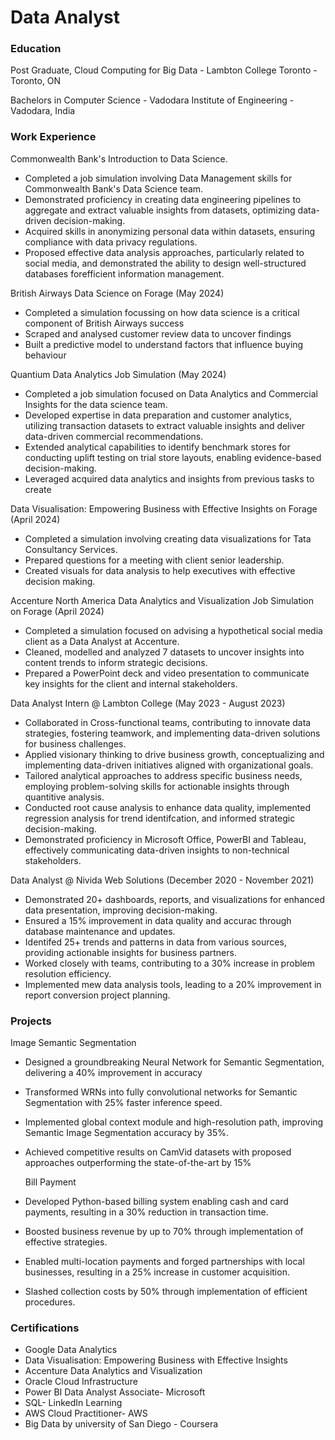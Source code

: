 # Data Analyst

### Education
Post Graduate, Cloud Computing for Big Data - Lambton College Toronto - Toronto, ON

Bachelors in Computer Science - Vadodara Institute of Engineering - Vadodara, India


### Work Experience
 Commonwealth Bank's Introduction to Data Science.

 - Completed a job simulation involving Data Management skills for Commonwealth Bank's Data Science team.
 - Demonstrated proficiency in creating data engineering pipelines to aggregate and extract valuable insights from datasets, optimizing data-driven decision-making.
 - Acquired skills in anonymizing personal data within datasets, ensuring compliance with data privacy regulations.
 - Proposed effective data analysis approaches, particularly related to social media, and demonstrated the ability to design well-structured databases forefficient information management.

 British Airways Data Science on Forage (May 2024)
 - Completed a simulation focussing on how data science is a critical component of British Airways success
 - Scraped and analysed customer review data to uncover findings
 - Built a predictive model to understand factors that influence buying behaviour

Quantium Data Analytics Job Simulation (May 2024)
 - Completed a job simulation focused on Data Analytics and Commercial Insights for the data science team.
 - Developed expertise in data preparation and customer analytics, utilizing transaction datasets to extract valuable insights and deliver data-driven commercial recommendations.
 - Extended analytical capabilities to identify benchmark stores for conducting uplift testing on trial store layouts, enabling evidence-based decision-making.
 - Leveraged acquired data analytics and insights from previous tasks to create

Data Visualisation: Empowering Business with Effective Insights on Forage (April 2024)
- Completed a simulation involving creating data visualizations for Tata Consultancy Services.
- Prepared questions for a meeting with client senior leadership.
- Created visuals for data analysis to help executives with effective decision making.
 
Accenture North America Data Analytics and Visualization Job Simulation on Forage (April 2024)
 - Completed a simulation focused on advising a hypothetical social media client as a Data Analyst at Accenture.
 - Cleaned, modelled and analyzed 7 datasets to uncover insights into content trends to inform strategic decisions.
 - Prepared a PowerPoint deck and video presentation to communicate key insights for the client and internal stakeholders.

Data Analyst Intern @ Lambton College (May 2023 - August 2023)
- Collaborated in Cross-functional teams, contributing to innovate data strategies, fostering teamwork, and implementing data-driven solutions for business challenges.
- Applied visionary thinking to drive business growth, conceptualizing and implementing data-driven initiatives aligned with organizational goals.
- Tailored analytical approaches to address specific business needs, employing problem-solving skills for actionable insights through quantitive analysis.
- Conducted root cause analysis to enhance data quality, implemented regression analysis for trend identifcation, and informed strategic decision-making.
- Demonstrated proficiency in Microsoft Office, PowerBI and Tableau, effectively communicating data-driven insights to non-technical stakeholders.

Data Analyst @ Nivida Web Solutions (December 2020 - November 2021)
- Demonstrated 20+ dashboards, reports, and visualizations for enhanced data presentation, improving decision-making.
- Ensured a 15% improvement in data quality and accurac through database maintenance and updates.
- Identifed 25+ trends and patterns in data from various sources, providing actionable insights for business partners.
- Worked closely with teams, contributing to a 30% increase in problem resolution efficiency.
- Implemented mew data analysis tools, leading to a 20% improvement in report conversion project planning.

### Projects
Image Semantic Segmentation
- Designed a groundbreaking Neural Network for Semantic Segmentation, delivering a 40% improvement in accuracy
- Transformed WRNs into fully convolutional networks for Semantic Segmentation with 25% faster inference speed.
- Implemented global context module and high-resolution path, improving Semantic Image Segmentation accuracy by 35%.
- Achieved competitive results on CamVid datasets with proposed approaches outperforming the state-of-the-art by 15%

  Bill Payment 
- Developed Python-based billing system enabling cash and card payments, resulting in a 30% reduction in transaction time.
- Boosted business revenue by up to 70% through implementation of effective strategies.
- Enabled multi-location payments and forged partnerships with local businesses, resulting in a 25% increase in customer acquisition.
- Slashed collection costs by 50% through implementation of efficient procedures.

### Certifications
- Google Data Analytics                                                                                                                                             
- Data Visualisation: Empowering Business with Effective Insights                                                                                    
- Accenture Data Analytics and Visualization                                                                                                           
- Oracle Cloud Infrastructure                                                                          	                                           
- Power BI Data Analyst Associate- Microsoft                                                                      		                 
- SQL- LinkedIn Learning                                                                                            	                
- AWS Cloud Practitioner- AWS                                                                                              	         
- Big Data by university of San Diego - Coursera                                                           		                  

